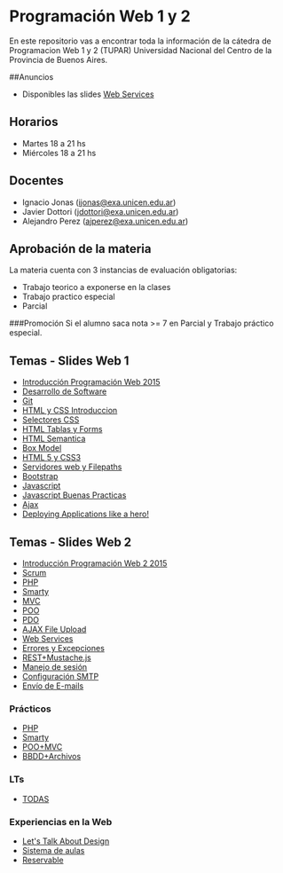 # Programación Web 1 y 2
En este repositorio vas a encontrar toda la información de la cátedra de Programacion Web 1 y 2 (TUPAR) Universidad Nacional del Centro de la Provincia de Buenos Aires.

##Anuncios
<!-- Este Miercoles 29/05 hay clases de 18 a 21hs. -->
* Disponibles las slides [Web Services](#temas---slides-web-2)

## Horarios
<!-- Miercoles 15 a 21 hs -->
* Martes 18 a 21 hs
* Miércoles 18 a 21 hs

## Docentes
* Ignacio Jonas (ijonas@exa.unicen.edu.ar)
* Javier Dottori (jdottori@exa.unicen.edu.ar)
* Alejandro Perez (ajperez@exa.unicen.edu.ar)

## Aprobación de la materia
La materia cuenta con 3 instancias de evaluación obligatorias:
* Trabajo teorico a exponerse en la clases
* Trabajo practico especial
* Parcial

###Promoción
Si el alumno saca nota >= 7 en Parcial y Trabajo práctico especial.

## Temas - Slides Web 1
* [Introducción Programación Web 2015](https://docs.google.com/presentation/d/1IoWRBgCJlauoFulLvgk6TOkJuj9IPf2R4OqKhMukbTs/edit?usp=sharing)
* [Desarrollo de Software](https://docs.google.com/presentation/d/1ygIsovLWVaCH7DJoVjk4SN6zQRfN9kcGXSkdeB8KlRU/edit?usp=sharing)
* [Git](https://docs.google.com/presentation/d/1CL8E1YIEjkl4UUpru5QvcOdWhS8I4qyXWg-XX_TvDDM/edit?usp=sharing)
* [HTML y CSS Introduccion](https://docs.google.com/presentation/d/1fHNc8FvEScGhYGwaTskkvVxthuov66mdroibm1dxMXM/edit?usp=sharing)
* [Selectores CSS](https://docs.google.com/presentation/d/1lcKlAPf8R6KYdTWKIdecNi9RodIO76qh5xSM_QWzM7g/edit?usp=sharing)
* [HTML Tablas y Forms](https://docs.google.com/presentation/d/1nzaevqoRBnu4iQEdd31Zk853NDpYMr4jcGYf14rUcWk/edit?usp=sharing)
* [HTML Semantica](https://docs.google.com/presentation/d/1gdlZmecgZuRqwln961ZaNnTYs70qwEJjHZEMFxl0FXU/edit?usp=sharing)
* [Box Model](https://docs.google.com/presentation/d/13hHbqPbwg1MQyke0v9o17eh_i81Au4z7zzJ2HEzkPEA/edit?usp=sharing)
* [HTML 5 y CSS3](https://docs.google.com/presentation/d/1qW8j3ShqnMB2RSQpvzFWoqNDLVxc-WRPJt0J2CGfMz4/edit?usp=sharing)
* [Servidores web y Filepaths](https://docs.google.com/presentation/d/1VgDzYPDcNUyuta3jQUrh5Ih9Q_CyTJJxH_Dv9MDFXbk/edit?usp=sharing)
* [Bootstrap](https://docs.google.com/presentation/d/1m5zVa8yDWzN--bKqC7f2gv1joKJCEo2xWDK24uAM4-M/edit?usp=sharing)
* [Javascript](https://docs.google.com/presentation/d/1b_Uw_qRt5NsxTyVA2OM4dYjrN57kPavKxvMPrK2H7zE/edit?usp=sharing)
* [Javascript Buenas Practicas](https://docs.google.com/presentation/d/1YrnY5Nkp3p_2gFrz9o15VrB1VQT-NLBvyXIKfztf-wU/edit?usp=sharing)
* [Ajax](https://docs.google.com/presentation/d/1_N8uWbu5TbXL3ryRxITDXeanBtisp_URqBj-VxvHy4o/edit?usp=sharing)
* [Deploying Applications like a hero!](https://docs.google.com/presentation/d/121VUFvAAVwuqFzgVoIg1PtIwArSk_hUG2ndaGyxnD3I/edit?usp=sharing)

## Temas - Slides Web 2
* [Introducción Programación Web 2 2015](https://docs.google.com/presentation/d/1FhG1XJEn2cVvAaTSwhxDHgwGLRZTYy0dwhPp5MzI0QA/edit?usp=sharing)
* [Scrum](https://docs.google.com/presentation/d/1-3PPFV0EzvLyZraIRJTON_ickYQTtuWFbeJQ2vdwbNk/edit?usp=sharing)
* [PHP](https://docs.google.com/presentation/d/1Osbnpgl7epXRDNwkHf0GQHuITovpWPq_tIFIvLFqN2E/edit?usp=sharing)
* [Smarty](https://docs.google.com/presentation/d/1yjHvy7mRRBZTEpWXhhFuEJbnQC8fyWVfaE1ihUGOOQQ/edit?usp=sharing)
* [MVC](https://docs.google.com/presentation/d/1m6-AJU8GnRzXMteUiGcnNjrgljsYFZYlNYpk24mQ7U0/edit?usp=sharing)
* [POO](https://docs.google.com/presentation/d/1LY5uw8-s0osB6vWaQT-kOwNpz8NaqXQZE0IajRHPrQg/edit?usp=sharing)
* [PDO](https://docs.google.com/presentation/d/11JTlRmmErrBGRpK0bKEl5o86_J5OhYkcnTin41tT7H4/edit?usp=sharing)
* [AJAX File Upload](https://docs.google.com/presentation/d/101Dw6Lvd3hMYBRX7At3kNH8Mrq4TfBxSH1TkQRaCJaE/edit?usp=sharing)
* [Web Services](https://drive.google.com/open?id=1fcCwSatIvB-FFtutKljOdzx5Db3-Z6hLFnDDSG67uJ0)
* [Errores y Excepciones](https://docs.google.com/presentation/d/1G1Pi0lT53kd50aG4Zd7T1WtD55Z2SJvjioQy0a7_Isw/edit?usp=sharing)
* [REST+Mustache.js](https://docs.google.com/presentation/d/1HGceGKTWzV0Io0rKGLi1J4LRFKnQbEqJxYtnY4bDShc/edit?usp=sharing)
* [Manejo de sesión](https://docs.google.com/presentation/d/16RRyCFezX12THpA8JttZJ90GkehSGegSNtlX-88TizY/edit?usp=sharing)
* [Configuración SMTP](https://drive.google.com/open?id=1BaNA87r5ZYpCpwtXCJfejt87kbk6QF8sZxPoaUksevk)
* [Envío de E-mails](https://drive.google.com/open?id=1qy_3dvVHyEQFhalE4Bhp48vEKl_079cX5qXpGGkZ2x0)


### Prácticos
* [PHP](https://docs.google.com/document/d/1MCimJTQUSohmHGKQhkd8ldl4DfP4aSC2C-RK7kbsUvo/edit?usp=sharing)
* [Smarty](https://docs.google.com/document/d/1k7uZRS9Tiof7_hM8ghrZ9jSa2tCcJ-M-LEY2ID_UMVU/edit?usp=sharing)
* [POO+MVC](https://docs.google.com/document/d/1LqE-G_P1arr8-Ml8BdWUh5KNES2HtaVDs2DEf3_av0k/edit?usp=sharing)
* [BBDD+Archivos](https://docs.google.com/document/d/1cDCf0qRyy6MOJMa4NJ767Df_V5i0XixjwIW-xroVVss/edit?usp=sharing)

### LTs
* [TODAS](https://drive.google.com/open?id=0B8_RX_ckttbrVUJhajI2SC1VaGM)
 
### Experiencias en la Web
* [Let's Talk About Design](https://drive.google.com/file/d/0B3DK5GiNKPN_RVltd2NjSWF4Q28/view?usp=sharing)
* [Sistema de aulas](https://drive.google.com/file/d/0B8_RX_ckttbrcjZjdmFXOUVRUGNsRXZKNTY1MloyQ0phUDdV/view?usp=sharing)
* [Reservable](https://drive.google.com/file/d/0B3DK5GiNKPN_RC15eTEzS1JrTVE/view?usp=sharing)
